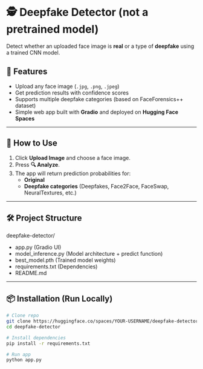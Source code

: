 # 🕵️ Deepfake Detector (not a pretrained model)

Detect whether an uploaded face image is **real** or a type of **deepfake** using a trained CNN model.  

## 📌 Features
- Upload any face image (`.jpg`, `.png`, `.jpeg`)  
- Get prediction results with confidence scores  
- Supports multiple deepfake categories (based on FaceForensics++ dataset)  
- Simple web app built with **Gradio** and deployed on **Hugging Face Spaces**

---

## 🚀 How to Use
1. Click **Upload Image** and choose a face image.  
2. Press **🔍 Analyze**.  
3. The app will return prediction probabilities for:  
   - **Original**  
   - **Deepfake categories** (Deepfakes, Face2Face, FaceSwap, NeuralTextures, etc.)

---

## 🛠️ Project Structure
deepfake-detector/
  - app.py                (Gradio UI) 
  - model_inference.py    (Model architecture + predict function)
  - best_model.pth        (Trained model weights)
  - requirements.txt      (Dependencies)
  - README.md           

---

## 📦 Installation (Run Locally)
```bash
# Clone repo
git clone https://huggingface.co/spaces/YOUR-USERNAME/deepfake-detector
cd deepfake-detector

# Install dependencies
pip install -r requirements.txt

# Run app
python app.py
